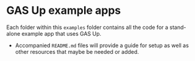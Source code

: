 # GAS Up example apps
Each folder within this `examples` folder contains all the code for a stand-alone example app that uses GAS Up.
- Accompanied `README.md` files will provide a guide for setup as well as other resources that maybe be needed or added.  
